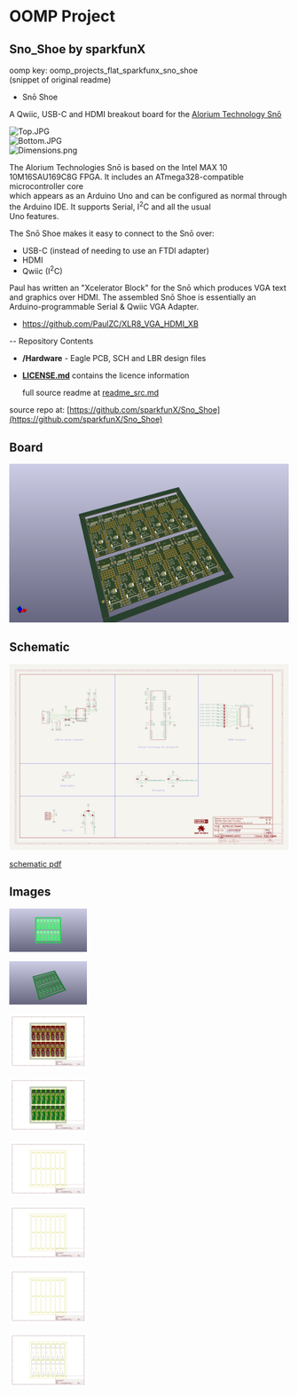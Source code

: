 # OOMP Project  
## Sno_Shoe  by sparkfunX  
  
oomp key: oomp_projects_flat_sparkfunx_sno_shoe  
(snippet of original readme)  
  
- Snō Shoe  
  
A Qwiic, USB-C and HDMI breakout board for the [Alorium Technology Snō](https://www.sparkfun.com/products/15145)  
  
![Top.JPG](img/Top.JPG)  
![Bottom.JPG](img/Bottom.JPG)  
![Dimensions.png](img/Dimensions.png)  
  
The Alorium Technologies Snō is based on the Intel MAX 10 10M16SAU169C8G FPGA. It includes an ATmega328-compatible microcontroller core  
which appears as an Arduino Uno and can be configured as normal through the Arduino IDE. It supports Serial, I<sup>2</sup>C and all the usual  
Uno features.  
  
The Snō Shoe makes it easy to connect to the Snō over:  
- USB-C (instead of needing to use an FTDI adapter)  
- HDMI  
- Qwiic (I<sup>2</sup>C)  
  
Paul has written an "Xcelerator Block" for the Snō which produces VGA text and graphics over HDMI. The assembled Snō Shoe is essentially an  
Arduino-programmable Serial & Qwiic VGA Adapter.  
  
- https://github.com/PaulZC/XLR8_VGA_HDMI_XB  
  
-- Repository Contents  
  
- **/Hardware** - Eagle PCB, SCH and LBR design files  
- **[LICENSE.md](./LICENSE.md)** contains the licence information  
  
  full source readme at [readme_src.md](readme_src.md)  
  
source repo at: [https://github.com/sparkfunX/Sno_Shoe](https://github.com/sparkfunX/Sno_Shoe)  
## Board  
  
[![working_3d.png](working_3d_600.png)](working_3d.png)  
## Schematic  
  
[![working_schematic.png](working_schematic_600.png)](working_schematic.png)  
  
[schematic pdf](working_schematic.pdf)  
## Images  
  
[![working_3D_bottom.png](working_3D_bottom_140.png)](working_3D_bottom.png)  
  
[![working_3D_top.png](working_3D_top_140.png)](working_3D_top.png)  
  
[![working_assembly_page_01.png](working_assembly_page_01_140.png)](working_assembly_page_01.png)  
  
[![working_assembly_page_02.png](working_assembly_page_02_140.png)](working_assembly_page_02.png)  
  
[![working_assembly_page_03.png](working_assembly_page_03_140.png)](working_assembly_page_03.png)  
  
[![working_assembly_page_04.png](working_assembly_page_04_140.png)](working_assembly_page_04.png)  
  
[![working_assembly_page_05.png](working_assembly_page_05_140.png)](working_assembly_page_05.png)  
  
[![working_assembly_page_06.png](working_assembly_page_06_140.png)](working_assembly_page_06.png)  
